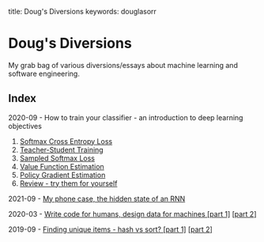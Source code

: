 title: Doug's Diversions
keywords: douglasorr

# Doug's Diversions

My grab bag of various diversions/essays about machine learning and software engineering.


## Index

2020-09 - <a id="classifier-training-objectives">How to train your classifier - an introduction to deep learning objectives</a>

 1. [Softmax Cross Entropy Loss](2020-09-training-objectives/1-xent/article.md)
 2. [Teacher-Student Training](2020-09-training-objectives/2-teacher/article.md)
 3. [Sampled Softmax Loss](2020-09-training-objectives/3-sampled/article.md)
 4. [Value Function Estimation](2020-09-training-objectives/4-value/article.md)
 5. [Policy Gradient Estimation](2020-09-training-objectives/5-policy/article.md)
 6. [Review - try them for yourself](2020-09-training-objectives/6-review/article.md)

2021-09 - [My phone case, the hidden state of an RNN](2021-09-phone-case/article.md)

2020-03 - [Write code for humans, design data for machines \[part 1\]](2020-03-data-for-machines/article.md) [\[part 2\]](2020-03-data-for-machines-2/article.md)

2019-09 - [Finding unique items - hash vs sort? \[part 1\]](2019-09-hash-vs-sort/article.md) [\[part 2\]](2019-09-hash-vs-sort-2/article.md)
